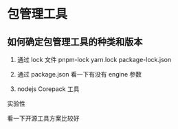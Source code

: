 # 包管理工具

## 如何确定包管理工具的种类和版本

1. 通过 lock 文件
   pnpm-lock
   yarn.lock
   package-lock.json

2. 通过 package.json
   看一下有没有 engine 参数

3. nodejs Corepack 工具

实验性

看一下开源工具方案比较好
